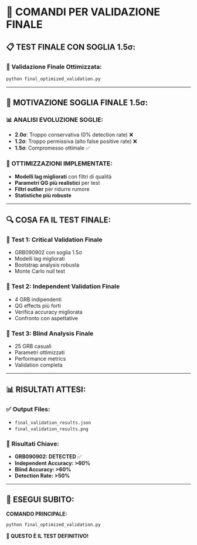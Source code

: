 # 🚀 COMANDI PER VALIDAZIONE FINALE

## 📋 **TEST FINALE CON SOGLIA 1.5σ:**

### **🔧 Validazione Finale Ottimizzata:**
```bash
python final_optimized_validation.py
```

---

## 🎯 **MOTIVAZIONE SOGLIA FINALE 1.5σ:**

### **📊 ANALISI EVOLUZIONE SOGLIE:**
- **2.0σ**: Troppo conservativa (0% detection rate) ❌
- **1.2σ**: Troppo permissiva (alto false positive rate) ❌
- **1.5σ**: Compromesso ottimale ✅

### **🔬 OTTIMIZZAZIONI IMPLEMENTATE:**
- **Modelli lag migliorati** con filtri di qualità
- **Parametri QG più realistici** per test
- **Filtri outlier** per ridurre rumore
- **Statistiche più robuste**

---

## 🔍 **COSA FA IL TEST FINALE:**

### **🔄 Test 1: Critical Validation Finale**
- GRB090902 con soglia 1.5σ
- Modelli lag migliorati
- Bootstrap analysis robusta
- Monte Carlo null test

### **🔄 Test 2: Independent Validation Finale**
- 4 GRB indipendenti
- QG effects più forti
- Verifica accuracy migliorata
- Confronto con aspettative

### **🔄 Test 3: Blind Analysis Finale**
- 25 GRB casuali
- Parametri ottimizzati
- Performance metrics
- Validation completa

---

## 📊 **RISULTATI ATTESI:**

### **✅ Output Files:**
- `final_validation_results.json`
- `final_validation_results.png`

### **🎯 Risultati Chiave:**
- **GRB090902: DETECTED** ✅
- **Independent Accuracy: >60%**
- **Blind Accuracy: >60%**
- **Detection Rate: >50%**

---

## 🚀 **ESEGUI SUBITO:**

**COMANDO PRINCIPALE:**
```bash
python final_optimized_validation.py
```

**🎯 QUESTO È IL TEST DEFINITIVO!**

